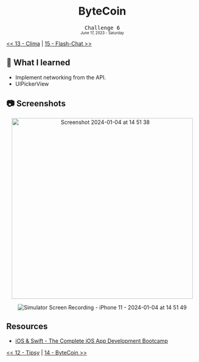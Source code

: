 <div align = center>
  <h1>ByteCoin</h1>
  <samp>Challenge 6</samp>
  <br>
  <sub>
  <small>June 17, 2023 - Saturday</small>
  </sub>
</div>

[<< 13 - Clima](../13%20-%20Clima) | [15 - Flash-Chat >>](../15%20-%20Flash-Chat)

## 📝 What I learned

- Implement networking from the API.
- UIPickerView

## 📷 Screenshots

<div align = center>
  <img width="476" alt="Screenshot 2024-01-04 at 14 51 38" src="https://github.com/ItsLuciferBC/Swift-Bootcamp/assets/83160142/cb929a60-41b9-48de-acbe-c6a28720559f">
  
  ![Simulator Screen Recording - iPhone 11 - 2024-01-04 at 14 51 49](https://github.com/ItsLuciferBC/Swift-Bootcamp/assets/83160142/6c444f80-ca98-4921-9099-cc80262b4963)
</div>

## Resources

- [iOS & Swift - The Complete iOS App Development Bootcamp](https://www.udemy.com/course/ios-13-app-development-bootcamp/learn/lecture/16253856#overview)

[<< 12 - Tipsy](../12%20-%20Tipsy) | [14 - ByteCoin >>](../14%20-%20ByteCoin)
